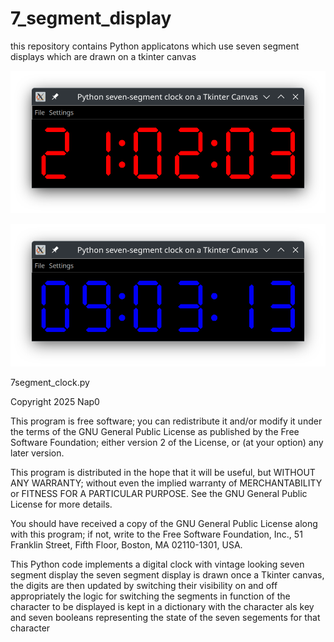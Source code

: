 # 7_segment_display
this repository contains Python applicatons which use seven segment displays which are drawn on a tkinter canvas

![Beschrijving van GUI](clock1.png)

![Beschrijving van GUI](clock2.png)


7segment_clock.py

Copyright 2025 Nap0

This program is free software; you can redistribute it and/or modify
it under the terms of the GNU General Public License as published by
the Free Software Foundation; either version 2 of the License, or
(at your option) any later version.

This program is distributed in the hope that it will be useful,
but WITHOUT ANY WARRANTY; without even the implied warranty of
MERCHANTABILITY or FITNESS FOR A PARTICULAR PURPOSE.  See the
GNU General Public License for more details.

You should have received a copy of the GNU General Public License
along with this program; if not, write to the Free Software
Foundation, Inc., 51 Franklin Street, Fifth Floor, Boston,
MA 02110-1301, USA.


This Python code implements a digital clock with vintage looking seven segment display
the seven segment display is drawn once a Tkinter canvas, the digits are then updated
by switching their visibility on and off appropriately the logic for switching the segments
in function of the character to be displayed is kept in a dictionary with the character als key
and seven booleans representing the state of the seven segements for that character

